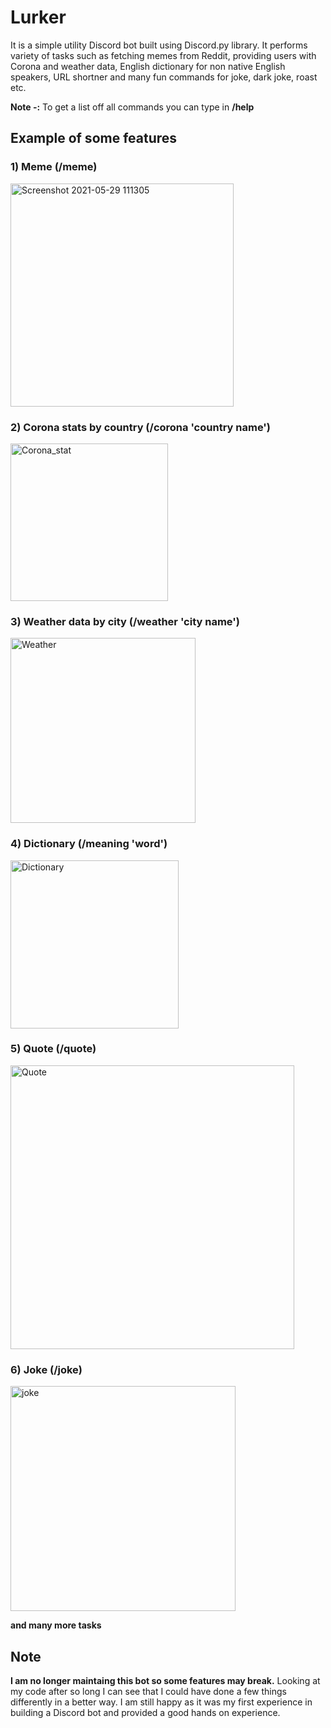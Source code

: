 # Lurker
It is a simple utility Discord bot built using Discord.py library. It performs variety of tasks such as fetching memes from Reddit, providing users with Corona and weather data, English dictionary for non native English speakers, URL shortner and many fun commands for joke, dark joke, roast etc.

**Note -:** To get a list off all commands you can type in **/help**

## Example of some features

### 1) Meme (/meme)
<img width="357" alt="Screenshot 2021-05-29 111305" src="https://user-images.githubusercontent.com/27720480/120059392-d0e46100-c040-11eb-8895-373f6144b058.png">

### 2) Corona stats by country (/corona 'country name')
<img width="252" alt="Corona_stat" src="https://user-images.githubusercontent.com/27720480/120059556-e3ab6580-c041-11eb-9406-4092a1eb9e5e.png">

### 3) Weather data by city (/weather 'city name')
<img width="296" alt="Weather" src="https://user-images.githubusercontent.com/27720480/120059583-089fd880-c042-11eb-9b0d-cc37fdea4e1e.png">

### 4) Dictionary (/meaning 'word')
<img width="269" alt="Dictionary" src="https://user-images.githubusercontent.com/27720480/120059617-2cfbb500-c042-11eb-8adf-bf396698ee63.png">

### 5) Quote (/quote)
<img width="454" alt="Quote" src="https://user-images.githubusercontent.com/27720480/120059630-400e8500-c042-11eb-8810-634915edfcaa.png">

### 6) Joke (/joke)
<img width="360" alt="joke" src="https://user-images.githubusercontent.com/27720480/120059644-54eb1880-c042-11eb-8273-78f3071fedd8.png">

**and many more tasks**

## Note 
**I am no longer maintaing this bot so some features may break.** 
Looking at my code after so long I can see that I could have done a few things differently in a better way. I am still happy as it was my first experience in building a Discord bot and provided a good hands on experience.



